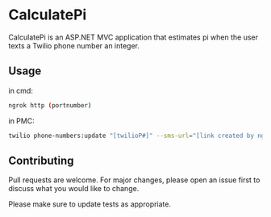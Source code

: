 
# CalculatePi

CalculatePi is an ASP.NET MVC application that estimates pi when the user texts a Twilio phone number an integer.


## Usage

in cmd:
```bash
ngrok http (portnumber)
```
in PMC:
```bash
twilio phone-numbers:update "[twilioP#]" --sms-url="[link created by ngrok]"
```

## Contributing
Pull requests are welcome. For major changes, please open an issue first to discuss what you would like to change.

Please make sure to update tests as appropriate.
